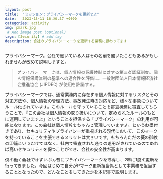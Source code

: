 ```yaml
---
layout: post
title:  "ミッション：プライバシーマークを更新せよ"
date:   2023-12-11 18:50:27 +0900
categories: activity
img: pmark.jpg
 # Add image post (optional)
tags: [Security] # add tag
description: 会社のプライバシーマークを更新する業務に携わってます
---
```


プライバシーマーク。会社で働いている人はその名前を聞いたこともあるかもしれませんが改めて説明しますと。

>プライバシーマークは、個人情報の保護体制に対する第三者認証制度。個人情報保護体制の基準への適合性を評価し、一般財団法人日本情報経済社会推進協会 (JIPDEC) が使用を許諾する。

プライバシーマークでは、通常業務内に存在する個人情報に対するリスクとその対策方法や、個人情報の管理方法、事故発生時の対応など、様々な事象についてルール化されています。このルールを守っていることを審査機関に審査してもらうことで、『この会社は個人情報の取り扱いについて、定められたルールのもとに運用していますよ」ということを担保する「プライバシーマーク」の利用が可能になります。この会社は個人情報をちゃんと管理していますよ、というお墨付きであり、セキュリティやプライバシーが重視される現代において、このマークを持っていることを主張できるメリットは大きいです。もちろんただの葵の御紋の印籠というだけではなく、社内で審査された通りの運用がされているのであれば高いセキュリティを保つことができ、会社の安全性が高まります。

僕の働く会社ではずいぶん昔にプライバシーマークを取得し、2年に1度の更新を行ってきました。今回はじめて自分がPマーク更新担当係として本業務を担当することとなったので、どんなことをしてきたかを本記事で説明します。